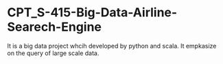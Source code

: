 # CPT_S-415-Big-Data-Airline-Searech-Engine
It is a big data project whcih developed by python and scala. It empkasize on the query of large scale data.
